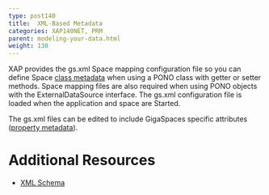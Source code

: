 ```yaml
---
type: post140
title:  XML-Based Metadata
categories: XAP140NET, PRM
parent: modeling-your-data.html
weight: 130
---
```




XAP provides the gs.xml Space mapping configuration file so you can define Space [class metadata](./pono-xml-metadata-class.html) when using a PONO class with getter or setter methods. Space mapping files are also required when using PONO objects with the ExternalDataSource interface. The gs.xml configuration file is loaded when the application and space are Started. 

The gs.xml files can be edited to include GigaSpaces specific attributes ([property metadata](./pono-xml-metadata-attribute.html)).

# Additional Resources

- [XML Schema](/api_documentation/)


